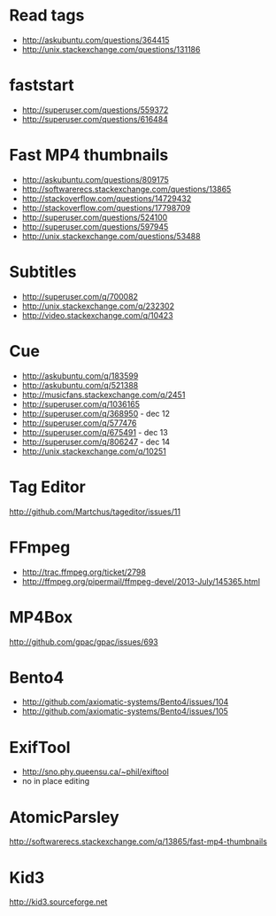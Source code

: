 
Read tags
=====================================
- http://askubuntu.com/questions/364415
- http://unix.stackexchange.com/questions/131186

faststart
=====================================
- http://superuser.com/questions/559372
- http://superuser.com/questions/616484

Fast MP4 thumbnails
=======================================================
- http://askubuntu.com/questions/809175
- http://softwarerecs.stackexchange.com/questions/13865
- http://stackoverflow.com/questions/14729432
- http://stackoverflow.com/questions/17798709
- http://superuser.com/questions/524100
- http://superuser.com/questions/597945
- http://unix.stackexchange.com/questions/53488

Subtitles
===============================
- http://superuser.com/q/700082
- http://unix.stackexchange.com/q/232302
- http://video.stackexchange.com/q/10423

Cue
========================================
- http://askubuntu.com/q/183599
- http://askubuntu.com/q/521388
- http://musicfans.stackexchange.com/q/2451
- http://superuser.com/q/1036165
- http://superuser.com/q/368950 - dec 12
- http://superuser.com/q/577476
- http://superuser.com/q/675491 - dec 13
- http://superuser.com/q/806247 - dec 14
- http://unix.stackexchange.com/q/10251

Tag Editor
==============================================
http://github.com/Martchus/tageditor/issues/11

FFmpeg
====================================
- http://trac.ffmpeg.org/ticket/2798
- http://ffmpeg.org/pipermail/ffmpeg-devel/2013-July/145365.html

MP4Box
======================================
http://github.com/gpac/gpac/issues/693

Bento4
=====================================================
- http://github.com/axiomatic-systems/Bento4/issues/104
- http://github.com/axiomatic-systems/Bento4/issues/105

ExifTool
========================================
- http://sno.phy.queensu.ca/~phil/exiftool
- no in place editing

AtomicParsley
=================================================================
http://softwarerecs.stackexchange.com/q/13865/fast-mp4-thumbnails

Kid3
===========================
http://kid3.sourceforge.net

